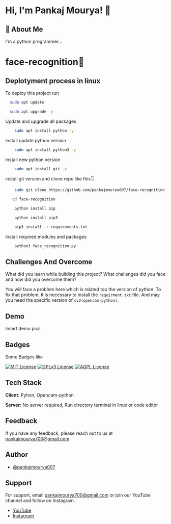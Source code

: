 
# Hi, I'm Pankaj Mourya! 👋


## 🚀 About Me
I'm a python programmer...


# face-recognition👨




## Deplotyment process in linux

To deploy this project run

```bash
  sudo apt update
```

```bash
  sudo apt upgrade -y
```
Update and upgrade all packages

```bash
    sudo apt install python -y
```
Install update python version

```bash
    sudo apt install python3 -y
```
Install new python version

```bash
    sudo apt install git -y
```
install git version and clone repo like this👇
```bash
    sudo git clone https://github.com/pankajmourya007/face-recognition.git
```

```bash
   cd face-recognition 
```

```bash
    python install pip
```


```bash
    python install pip3
```

```bash
    pip3 install -r requirements.txt
```
Install required modules and packages
```bash
    python3 face_recognition.py
```


## Challenges And Overcome

What did you learn while building this project? What challenges did you face and how did you overcome them?

You will face a problem here which is related top the version of python. To fix that problem, it is necessary to install the `requirment.txt` file.
And may you need tha specific version of `cv2(opencam-python)`.


## Demo

Insert demo pics 
 
 
 
## Badges
Some Badges like

[![MIT License](https://img.shields.io/badge/License-MIT-green.svg)](https://choosealicense.com/licenses/mit/)
[![GPLv3 License](https://img.shields.io/badge/License-GPL%20v3-yellow.svg)](https://opensource.org/licenses/)
[![AGPL License](https://img.shields.io/badge/license-AGPL-blue.svg)](http://www.gnu.org/licenses/agpl-3.0)


## Tech Stack

**Client:** Pyhon, Opencam-python

**Server:** No server required, Run directory terminal in linux or code editor


## Feedback

If you have any feedback, please reach out to us at pankajmourya700@gmail.com


## Author

- [@pankajmourya007](https://www.github.com/pankajmourya007)


## Support

For support, email pankajmourya700@gmail.com or join our YouTube channel and follow on Instagram.

- [YouTube](https://www.youtube.com/channel/UCNmVTiikjLSgPHjYfF9s-zA)
- [Instagram](https://www.instagram.com/pankajmourya0070/)
